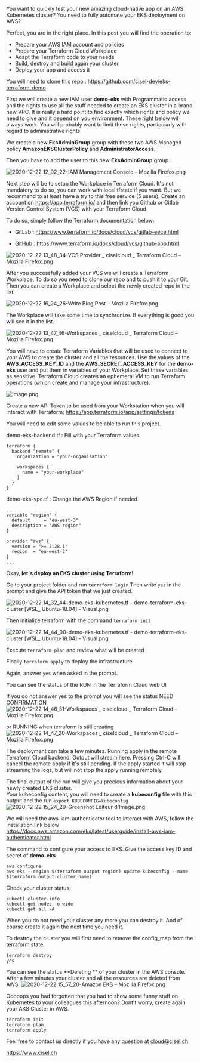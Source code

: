 You want to quickly test your new amazing cloud-native app on an AWS Kubernetes cluster? 
You need to fully automate your EKS deployment on AWS?

Perfect, you are in the right place. In this post you will find the operation to:

- Prepare your AWS IAM account and policies
- Prepare your Terraform Cloud Workplace
- Adapt the Terraform code to your needs
- Build, destroy and build again your cluster
- Deploy your app and access it

You will need to clone this repo : https://github.com/cisel-dev/eks-terraform-demo

First we will create a new IAM user **demo-eks**  with Programmatic access and the rights to use all the stuff needed to create an EKS cluster in a brand new VPC. It is really a hard point to find exactly which rights and policy we need to give and it depend on you environment. These right below will always work. You will probably want to limit these rights, particularly with regard to administrative rights.

We create a  new **EksAdminGroup** group with these two AWS Managed policy **AmazonEKSClusterPolicy** and 
**AdministratorAccess**. 

Then you have to add the user to this new **EksAdminGroup** group.


![2020-12-22 12_02_22-IAM Management Console – Mozilla Firefox.png](https://cdn.hashnode.com/res/hashnode/image/upload/v1608635011957/9xaEZKmsy.png)

Next step will be to setup the Workplace in Terraform Cloud. It's not mandatory to do so, you can work with local tfstate if you want. But we recommend to at least have a try to this free service (5 users).
Create an account on https://app.terraform.io/ and then link you Github or Gitlab Version Control System (VCS) with your Terraform Cloud.

To do so, simply follow the Terraform documentation below:

- GitLab : https://www.terraform.io/docs/cloud/vcs/gitlab-eece.html

- GitHub :  https://www.terraform.io/docs/cloud/vcs/github-app.html

![2020-12-22 13_48_34-VCS Provider _ ciselcloud _ Terraform Cloud – Mozilla Firefox.png](https://cdn.hashnode.com/res/hashnode/image/upload/v1608641399595/IKGNz5ciO.png)

After you successfully added your VCS we will create a Terraform Workplace. To do so you need to clone our repo and to push it to your Git. Then you can create a Workplace and select the newly created repo in the list.

![2020-12-22 16_24_26-Write Blog Post – Mozilla Firefox.png](https://cdn.hashnode.com/res/hashnode/image/upload/v1608650702981/TlmnuUqgl.png)

The Workplace will take some time to synchronize. If everything is good you will see it in the list.

![2020-12-22 13_47_46-Workspaces _ ciselcloud _ Terraform Cloud – Mozilla Firefox.png](https://cdn.hashnode.com/res/hashnode/image/upload/v1608641405702/E9BvwIYYu.png)

You will have to create Terraform Variables that will be used to connect to your AWS to create the cluster and all the resources. Use the values of the **AWS_ACCESS_KEY_ID** and the **AWS_SECRET_ACCESS_KEY** for the **demo-eks** user and put them in variables of your Workplace. Set these variables as sensitive.
Terraform Cloud creates an ephemeral VM to run Terraform operations (which create and manage your infrastructure). 


![image.png](https://cdn.hashnode.com/res/hashnode/image/upload/v1608642152117/BilpM8oE-.png)

Create a new API Token to be used from your Workstation when you will interact with Terraform: https://app.terraform.io/app/settings/tokens


You will need to edit some values to be able to run this project.

demo-eks-backend.tf : Fill with your Terraform values
```
terraform {
  backend "remote" {
    organization = "your-organisation"

    workspaces {
      name = "your-workplace"
    }
  }
}
```
demo-eks-vpc.tf : Change the AWS Region if needed
```
...
variable "region" {
  default     = "eu-west-3"
  description = "AWS region"
}

provider "aws" {
  version = ">= 2.28.1"
  region  = "eu-west-3"
}
...
```

Okay, **let's deploy an EKS cluster using Terraform!**

Go to your project folder and run ```terraform login```
Then write ```yes``` in the prompt and give the API token that we just created.

![2020-12-22 14_32_44-demo-eks-kubernetes.tf - demo-terraform-eks-cluster [WSL_ Ubuntu-18.04] - Visual.png](https://cdn.hashnode.com/res/hashnode/image/upload/v1608644019884/IsgVZwIrF.png)

Then initialize terraform with the command ```terraform init```

![2020-12-22 14_44_00-demo-eks-kubernetes.tf - demo-terraform-eks-cluster [WSL_ Ubuntu-18.04] - Visual.png](https://cdn.hashnode.com/res/hashnode/image/upload/v1608644669386/rBVG-3UTq.png)

Execute ```terraform plan``` and review what will be created

Finally ```terraform apply``` to deploy the infrastructure

Again, answer ```yes``` when asked in the prompt. 

You can see the status of the RUN in the Terraform Cloud web UI

If you do not answer yes to the prompt you will see the status NEED CONFIRMATION
![2020-12-22 14_46_51-Workspaces _ ciselcloud _ Terraform Cloud – Mozilla Firefox.png](https://cdn.hashnode.com/res/hashnode/image/upload/v1608644916381/no2ucme_e.png)

or RUNNING when terraform is still creating
![2020-12-22 14_47_20-Workspaces _ ciselcloud _ Terraform Cloud – Mozilla Firefox.png](https://cdn.hashnode.com/res/hashnode/image/upload/v1608644922630/qb3g6iDDj.png)

The deployment can take a few minutes. Running apply in the remote Terraform Cloud backend. Output will stream here. Pressing Ctrl-C will cancel the remote apply if it's still pending. If the apply started it will stop streaming the logs, but will not stop the apply running  remotely.

The final output of the run will give you precious information about your newly created EKS cluster.  
Your kubeconfig content, you will need to create a **kubeconfig** file with this output and the run ```export KUBECONFIG=kubeconfig```
![2020-12-22 15_24_29-Greenshot Éditeur d'Image.png](https://cdn.hashnode.com/res/hashnode/image/upload/v1608647098539/gzM_Xv_ne.png)

We will need the  aws-iam-authenticator tool to interact with AWS, follow the installation link below
https://docs.aws.amazon.com/eks/latest/userguide/install-aws-iam-authenticator.html

The command to configure your access to EKS. Give the access key ID and secret of **demo-eks**
```
aws configure
aws eks --region $(terraform output region) update-kubeconfig --name $(terraform output cluster_name)
```

Check your cluster status
```
kubectl cluster-info
kubectl get nodes -o wide
kubectl get all -A
```

When you do not need your cluster any more you can destroy it. And of course create it again the next time you need it.

To destroy the cluster you will first need to remove the config_map from the terraform state. 

```
terraform destroy
yes
```

You can see the status **Deleting ** of your cluster in the AWS console. After a few minutes your cluster and all the resources are deleted from AWS.
![2020-12-22 15_57_20-Amazon EKS – Mozilla Firefox.png](https://cdn.hashnode.com/res/hashnode/image/upload/v1608649169893/naI7XOMLe.png)

Ooooops you had forgotten that you had to show some funny stuff on Kubernetes to your colleagues this afternoon? Dont't worry, create again your AKS Cluster in AWS.

```
terraform init
terraform plan
terraform apply
```

Feel free to contact us directly if you have any question at cloud@cisel.ch 

https://www.cisel.ch
